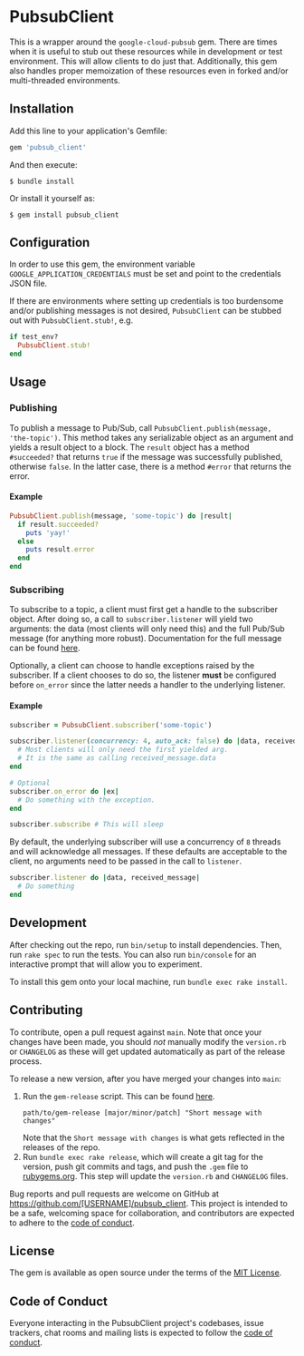 # PubsubClient

This is a wrapper around the `google-cloud-pubsub` gem. There are times when it is useful to stub out these resources while in development or test environment. This will allow clients to do just that. Additionally, this gem also handles proper memoization of these resources even in forked and/or multi-threaded environments.

## Installation

Add this line to your application's Gemfile:

```ruby
gem 'pubsub_client'
```

And then execute:

    $ bundle install

Or install it yourself as:

    $ gem install pubsub_client

## Configuration

In order to use this gem, the environment variable `GOOGLE_APPLICATION_CREDENTIALS` must be set and point to the credentials JSON file.

If there are environments where setting up credentials is too burdensome and/or publishing messages is not desired, `PubsubClient` can be stubbed out with `PubsubClient.stub!`, e.g.

```ruby
if test_env?
  PubsubClient.stub!
end
```

## Usage

### Publishing

To publish a message to Pub/Sub, call `PubsubClient.publish(message, 'the-topic')`. This method takes any serializable object as an argument and yields a result object to a block. The `result` object has a method `#succeeded?` that returns `true` if the message was successfully published, otherwise `false`. In the latter case, there is a method `#error` that returns the error.

#### Example
```ruby
PubsubClient.publish(message, 'some-topic') do |result|
  if result.succeeded?
    puts 'yay!'
  else
    puts result.error
  end
end
```

### Subscribing

To subscribe to a topic, a client must first get a handle to the subscriber object. After doing so, a call to `subscriber.listener` will yield two arguments: the data (most clients will only need this) and the full Pub/Sub message (for anything more robust). Documentation for the full message can be found [here](https://googleapis.dev/ruby/google-cloud-pubsub/latest/Google/Cloud/PubSub/ReceivedMessage.html).

Optionally, a client can choose to handle exceptions raised by the subscriber. If a client chooses to do so, the listener **must** be configured before `on_error` since the latter needs a handler to the underlying listener.

#### Example
```ruby
subscriber = PubsubClient.subscriber('some-topic')

subscriber.listener(concurrency: 4, auto_ack: false) do |data, received_message|
  # Most clients will only need the first yielded arg.
  # It is the same as calling received_message.data
end

# Optional
subscriber.on_error do |ex|
  # Do something with the exception.
end

subscriber.subscribe # This will sleep
```

By default, the underlying subscriber will use a concurrency of `8` threads and will acknowledge all messages. If these defaults are acceptable to the client, no arguments need to be passed in the call to `listener`.
```ruby
subscriber.listener do |data, received_message|
  # Do something
end
```

## Development

After checking out the repo, run `bin/setup` to install dependencies. Then, run `rake spec` to run the tests. You can also run `bin/console` for an interactive prompt that will allow you to experiment.

To install this gem onto your local machine, run `bundle exec rake install`.

## Contributing

To contribute, open a pull request against `main`. Note that once your changes have been made, you should _not_ manually modify the `version.rb` or `CHANGELOG` as these will get updated automatically as part of the release process.

To release a new version, after you have merged your changes into `main`:
1. Run the `gem-release` script. This can be found [here](https://github.com/apartmentlist/scripts/blob/main/bin/gem-release).
    ```
    path/to/gem-release [major/minor/patch] "Short message with changes"
    ```
    Note that the `Short message with changes` is what gets reflected in the releases of the repo.
1. Run `bundle exec rake release`, which will create a git tag for the version, push git commits and tags, and push the `.gem` file to [rubygems.org](https://rubygems.org). This step will update the `version.rb` and `CHANGELOG` files.

Bug reports and pull requests are welcome on GitHub at https://github.com/[USERNAME]/pubsub_client. This project is intended to be a safe, welcoming space for collaboration, and contributors are expected to adhere to the [code of conduct](https://github.com/[USERNAME]/pubsub_client/blob/master/CODE_OF_CONDUCT.md).


## License

The gem is available as open source under the terms of the [MIT License](https://opensource.org/licenses/MIT).

## Code of Conduct

Everyone interacting in the PubsubClient project's codebases, issue trackers, chat rooms and mailing lists is expected to follow the [code of conduct](https://github.com/[USERNAME]/pubsub_client/blob/master/CODE_OF_CONDUCT.md).

